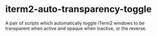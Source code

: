# iterm2-auto-transparency-toggle
A pair of scripts which automatically toggle iTerm2 windows to be transparent when active and opaque when inactive, or the reverse.
